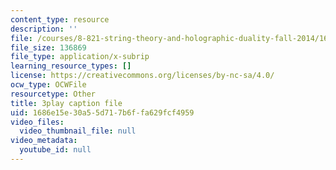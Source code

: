 ```yaml
---
content_type: resource
description: ''
file: /courses/8-821-string-theory-and-holographic-duality-fall-2014/1686e15e30a55d717b6ffa629fcf4959_75zfIar62c.srt
file_size: 136869
file_type: application/x-subrip
learning_resource_types: []
license: https://creativecommons.org/licenses/by-nc-sa/4.0/
ocw_type: OCWFile
resourcetype: Other
title: 3play caption file
uid: 1686e15e-30a5-5d71-7b6f-fa629fcf4959
video_files:
  video_thumbnail_file: null
video_metadata:
  youtube_id: null
---
```


